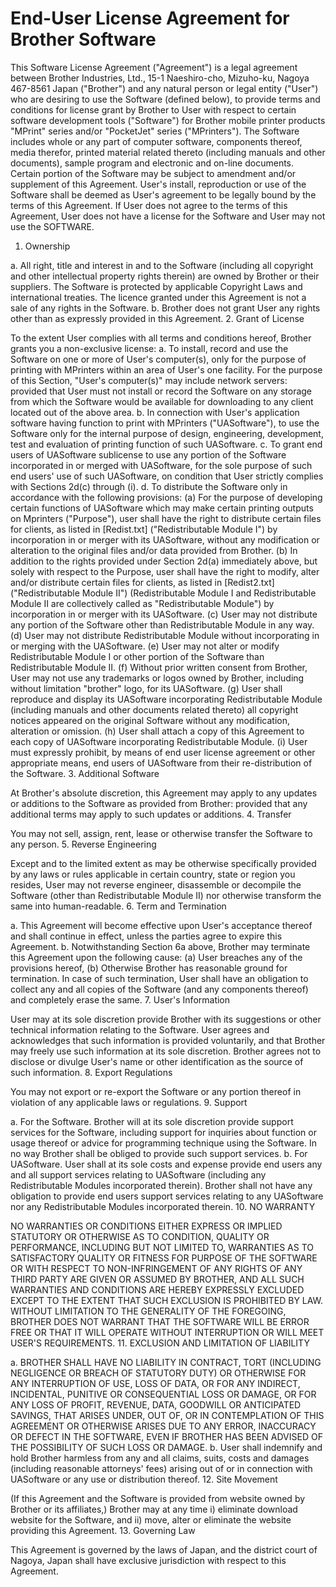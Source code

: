 # End-User License Agreement for Brother Software

This Software License Agreement ("Agreement") is a legal agreement between Brother Industries, Ltd., 15-1 Naeshiro-cho, Mizuho-ku, Nagoya 467-8561 Japan ("Brother") and any natural person or legal entity ("User") who are desiring to use the Software (defined below), to provide terms and conditions for license grant by Brother to User with respect to certain software development tools ("Software") for Brother mobile printer products "MPrint" series and/or "PocketJet" series ("MPrinters"). The Software includes whole or any part of computer software, components thereof, media therefor, printed material related thereto (including manuals and other documents), sample program and electronic and on-line documents. Certain portion of the Software may be subject to amendment and/or supplement of this Agreement. User's install, reproduction or use of the Software shall be deemed as User's agreement to be legally bound by the terms of this Agreement. If User does not agree to the terms of this Agreement, User does not have a license for the Software and User may not use the SOFTWARE.
1. Ownership

a. All right, title and interest in and to the Software (including all copyright and other intellectual property rights therein) are owned by Brother or their suppliers. The Software is protected by applicable Copyright Laws and international treaties. The licence granted under this Agreement is not a sale of any rights in the Software.
b. Brother does not grant User any rights other than as expressly provided in this Agreement.
2. Grant of License

To the extent User complies with all terms and conditions hereof, Brother grants you a non-exclusive license:
a. To install, record and use the Software on one or more of User's computer(s), only for the purpose of printing with MPrinters within an area of User's one facility. For the purpose of this Section, "User's computer(s)" may include network servers: provided that User must not install or record the Software on any storage from which the Software would be available for downloading to any client located out of the above area.
b. In connection with User's application software having function to print with MPrinters ("UASoftware"), to use the Software only for the internal purpose of design, engineering, development, test and evaluation of printing function of such UASoftware.
c. To grant end users of UASoftware sublicense to use any portion of the Software incorporated in or merged with UASoftware, for the sole purpose of such end users' use of such UASoftware, on condition that User strictly complies with Sections 2d(c) through (i).
d. To distribute the Software only in accordance with the following provisions:
(a) For the purpose of developing certain functions of UASoftware which may make certain printing outputs on Mprinters ("Purpose"), user shall have the right to distribute certain files for clients, as listed in [Redist.txt] ("Redistributable Module I") by incorporation in or merger with its UASoftware, without any modification or alteration to the original files and/or data provided from Brother.
(b) In addition to the rights provided under Section 2d(a) immediately above, but solely with respect to the Purpose, user shall have the right to modify, alter and/or distribute certain files for clients, as listed in [Redist2.txt] ("Redistributable Module II") (Redistributable Module I and Redistributable Module II are collectively called as "Redistributable Module") by incorporation in or merger with its UASoftware.
(c) User may not distribute any portion of the Software other than Redistributable Module in any way.
(d) User may not distribute Redistributable Module without incorporating in or merging with the UASoftware.
(e) User may not alter or modify Redistributable Module I or other portion of the Software than Redistributable Module II.
(f) Without prior written consent from Brother, User may not use any trademarks or logos owned by Brother, including without limitation "brother" logo, for its UASoftware.
(g) User shall reproduce and display its UASoftware incorporating Redistributable Module (including manuals and other documents related thereto) all copyright notices appeared on the original Software without any modification, alteration or omission.
(h) User shall attach a copy of this Agreement to each copy of UASoftware incorporating Redistributable Module.
(i) User must expressly prohibit, by means of end user license agreement or other appropriate means, end users of UASoftware from their re-distribution of the Software.
3. Additional Software

At Brother's absolute discretion, this Agreement may apply to any updates or additions to the Software as provided from Brother: provided that any additional terms may apply to such updates or additions.
4. Transfer

You may not sell, assign, rent, lease or otherwise transfer the Software to any person.
5. Reverse Engineering

Except and to the limited extent as may be otherwise specifically provided by any laws or rules applicable in certain country, state or region you resides, User may not reverse engineer, disassemble or decompile the Software (other than Redistributable Module II) nor otherwise transform the same into human-readable.
6. Term and Termination

a. This Agreement will become effective upon User's acceptance thereof and shall continue in effect, unless the parties agree to expire this Agreement.
b. Notwithstanding Section 6a above, Brother may terminate this Agreement upon the following cause:
(a) User breaches any of the provisions hereof,
(b) Otherwise Brother has reasonable ground for termination.
In case of such termination, User shall have an obligation to collect any and all copies of the Software (and any components thereof) and completely erase the same.
7. User's Information

User may at its sole discretion provide Brother with its suggestions or other technical information relating to the Software. User agrees and acknowledges that such information is provided voluntarily, and that Brother may freely use such information at its sole discretion. Brother agrees not to disclose or divulge User's name or other identification as the source of such information.
8. Export Regulations

You may not export or re-export the Software or any portion thereof in violation of any applicable laws or regulations.
9. Support

a. For the Software. Brother will at its sole discretion provide support services for the Software, including support for inquiries about function or usage thereof or advice for programming technique using the Software. In no way Brother shall be obliged to provide such support services.
b. For UASoftware. User shall at its sole costs and expense provide end users any and all support services relating to UASoftware (including any Redistributable Modules incorporated therein). Brother shall not have any obligation to provide end users support services relating to any UASoftware nor any Redistributable Modules incorporated therein.
10. NO WARRANTY

NO WARRANTIES OR CONDITIONS EITHER EXPRESS OR IMPLIED STATUTORY OR OTHERWISE AS TO CONDITION, QUALITY OR PERFORMANCE, INCLUDING BUT NOT LIMITED TO, WARRANTIES AS TO SATISFACTORY QUALITY OR FITNESS FOR PURPOSE OF THE SOFTWARE OR WITH RESPECT TO NON-INFRINGEMENT OF ANY RIGHTS OF ANY THIRD PARTY ARE GIVEN OR ASSUMED BY BROTHER, AND ALL SUCH WARRANTIES AND CONDITIONS ARE HEREBY EXPRESSLY EXCLUDED EXCEPT TO THE EXTENT THAT SUCH EXCLUSION IS PROHIBITED BY LAW. WITHOUT LIMITATION TO THE GENERALITY OF THE FOREGOING, BROTHER DOES NOT WARRANT THAT THE SOFTWARE WILL BE ERROR FREE OR THAT IT WILL OPERATE WITHOUT INTERRUPTION OR WILL MEET USER'S REQUIREMENTS.
11. EXCLUSION AND LIMITATION OF LIABILITY

a. BROTHER SHALL HAVE NO LIABILITY IN CONTRACT, TORT (INCLUDING NEGLIGENCE OR BREACH OF STATUTORY DUTY) OR OTHERWISE FOR ANY INTERRUPTION OF USE, LOSS OF DATA, OR FOR ANY INDIRECT, INCIDENTAL, PUNITIVE OR CONSEQUENTIAL LOSS OR DAMAGE, OR FOR ANY LOSS OF PROFIT, REVENUE, DATA, GOODWILL OR ANTICIPATED SAVINGS, THAT ARISES UNDER, OUT OF, OR IN CONTEMPLATION OF THIS AGREEMENT OR OTHERWISE ARISES DUE TO ANY ERROR, INACCURACY OR DEFECT IN THE SOFTWARE, EVEN IF BROTHER HAS BEEN ADVISED OF THE POSSIBILITY OF SUCH LOSS OR DAMAGE.
b. User shall indemnify and hold Brother harmless from any and all claims, suits, costs and damages (including reasonable attorneys' fees) arising out of or in connection with UASoftware or any use or distribution thereof.
12. Site Movement

(If this Agreement and the Software is provided from website owned by Brother or its affiliates,) Brother may at any time i) eliminate download website for the Software, and ii) move, alter or eliminate the website providing this Agreement.
13. Governing Law

This Agreement is governed by the laws of Japan, and the district court of Nagoya, Japan shall have exclusive jurisdiction with respect to this Agreement.
